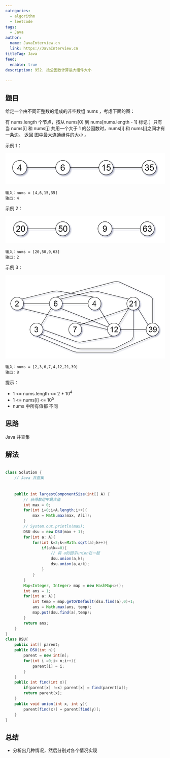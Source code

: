 ```yaml
---
categories:
  - algorithm
  - leetcode
tags:
  - Java
author: 
  name: JavaInterview.cn
  link: https://JavaInterview.cn
titleTag: Java
feed:
  enable: true
description: 952. 按公因数计算最大组件大小

---
```


## 题目

给定一个由不同正整数的组成的非空数组 nums ，考虑下面的图：

有 nums.length 个节点，按从 nums[0] 到 nums[nums.length - 1] 标记；
只有当 nums[i] 和 nums[j] 共用一个大于 1 的公因数时，nums[i] 和 nums[j]之间才有一条边。
返回 图中最大连通组件的大小 。



示例 1：

![952ex1.png](../../../media/pictures/leetcode/952ex1.png)

    输入：nums = [4,6,15,35]
    输出：4
示例 2：

![952ex2.png](../../../media/pictures/leetcode/952ex2.png)

    输入：nums = [20,50,9,63]
    输出：2
示例 3：

![952ex3.png](../../../media/pictures/leetcode/952ex3.png)

    输入：nums = [2,3,6,7,4,12,21,39]
    输出：8


提示：

* 1 <= nums.length <= 2 * 10<sup>4</sup>
* 1 <= nums[i] <= 10<sup>5</sup>
* nums 中所有值都 不同

## 思路

Java 并查集

## 解法
```java

class Solution {
    // Java 并查集


    public int largestComponentSize(int[] A) {
        // 获得数组中最大值 
        int max = 0;
        for(int i=0;i<A.length;i++){
            max = Math.max(max, A[i]);
        }
        // System.out.println(max);
        DSU dsu = new DSU(max + 1);
        for(int a: A){
            for(int k=2;k<=Math.sqrt(a);k++){
                if(a%k==0){
                    // 将 a的因子union在一起
                    dsu.union(a,k);
                    dsu.union(a,a/k);
                }
            }
        }
        Map<Integer, Integer> map = new HashMap<>();
        int ans = 1;
        for(int a: A){
            int temp = map.getOrDefault(dsu.find(a),0)+1;
            ans = Math.max(ans, temp);
            map.put(dsu.find(a),temp);
        }
        return ans;
    }
}
class DSU{
    public int[] parent;
    public DSU(int n){
        parent = new int[n];
        for(int i =0;i< n;i++){
            parent[i] = i;
        }
    }
    public int find(int x){
        if(parent[x] !=x) parent[x] = find(parent[x]);
        return parent[x];
    }
    public void union(int x, int y){
        parent[find(x)] = parent[find(y)];
    }
}
```

## 总结

- 分析出几种情况，然后分别对各个情况实现 
